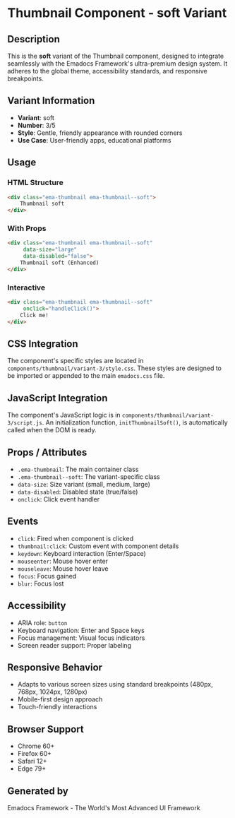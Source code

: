 # Thumbnail Component - soft Variant

## Description
This is the **soft** variant of the Thumbnail component, designed to integrate seamlessly with the Emadocs Framework's ultra-premium design system. It adheres to the global theme, accessibility standards, and responsive breakpoints.

## Variant Information
- **Variant**: soft
- **Number**: 3/5
- **Style**: Gentle, friendly appearance with rounded corners
- **Use Case**: User-friendly apps, educational platforms

## Usage

### HTML Structure
```html
<div class="ema-thumbnail ema-thumbnail--soft">
    Thumbnail soft
</div>
```

### With Props
```html
<div class="ema-thumbnail ema-thumbnail--soft" 
     data-size="large" 
     data-disabled="false">
    Thumbnail soft (Enhanced)
</div>
```

### Interactive
```html
<div class="ema-thumbnail ema-thumbnail--soft" 
     onclick="handleClick()">
    Click me!
</div>
```

## CSS Integration
The component's specific styles are located in `components/thumbnail/variant-3/style.css`. These styles are designed to be imported or appended to the main `emadocs.css` file.

## JavaScript Integration
The component's JavaScript logic is in `components/thumbnail/variant-3/script.js`. An initialization function, `initThumbnailSoft()`, is automatically called when the DOM is ready.

## Props / Attributes
- `.ema-thumbnail`: The main container class
- `.ema-thumbnail--soft`: The variant-specific class
- `data-size`: Size variant (small, medium, large)
- `data-disabled`: Disabled state (true/false)
- `onclick`: Click event handler

## Events
- `click`: Fired when component is clicked
- `thumbnail:click`: Custom event with component details
- `keydown`: Keyboard interaction (Enter/Space)
- `mouseenter`: Mouse hover enter
- `mouseleave`: Mouse hover leave
- `focus`: Focus gained
- `blur`: Focus lost

## Accessibility
- ARIA role: `button`
- Keyboard navigation: Enter and Space keys
- Focus management: Visual focus indicators
- Screen reader support: Proper labeling

## Responsive Behavior
- Adapts to various screen sizes using standard breakpoints (480px, 768px, 1024px, 1280px)
- Mobile-first design approach
- Touch-friendly interactions

## Browser Support
- Chrome 60+
- Firefox 60+
- Safari 12+
- Edge 79+

## Generated by
Emadocs Framework - The World's Most Advanced UI Framework
